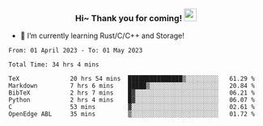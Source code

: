 <h3 align="center">
    Hi~ Thank you for coming!
    <img src="https://media.giphy.com/media/hvRJCLFzcasrR4ia7z/giphy.gif" width="25px">
</h3>

<!--
**pineapple-man/pineapple-man** is a ✨ _special_ ✨ repository because its `README.md` (this file) appears on your GitHub profile.

Here are some ideas to get you started:
- 🔭 I’m currently working on ...
- 🤔 I’m looking for help with ...
- 💬 Ask me about ...
- 📫 How to reach me: ...
- 😄 Pronouns: ...
- ⚡ Fun fact: 
- 👯 I’m looking to collaborate on kubernetes
-->
- 🌱 I’m currently learning Rust/C/C++ and Storage!

<!--START_SECTION:waka-->

```text
From: 01 April 2023 - To: 01 May 2023

Total Time: 34 hrs 4 mins

TeX              20 hrs 54 mins  ███████████████▒░░░░░░░░░   61.29 %
Markdown         7 hrs 6 mins    █████▒░░░░░░░░░░░░░░░░░░░   20.84 %
BibTeX           2 hrs 7 mins    █▓░░░░░░░░░░░░░░░░░░░░░░░   06.21 %
Python           2 hrs 4 mins    █▓░░░░░░░░░░░░░░░░░░░░░░░   06.07 %
C                53 mins         ▓░░░░░░░░░░░░░░░░░░░░░░░░   02.61 %
OpenEdge ABL     35 mins         ▒░░░░░░░░░░░░░░░░░░░░░░░░   01.72 %
```

<!--END_SECTION:waka-->
